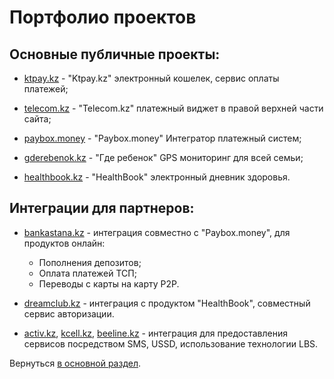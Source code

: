 # Портфолио проектов

## Основные публичные проекты:

* <a href="https://ktpay.kz/" target="_blank">ktpay.kz</a> - "Ktpay.kz" электронный кошелек, сервис оплаты платежей;

* <a href="https://telecom.kz/">telecom.kz</a> - "Telecom.kz" платежный виджет в правой верхней части сайта;

* <a href="https://paybox.money/" target="_blank">paybox.money</a> - "Paybox.money" Интегратор платежный систем;

* <a href="http://gderebenok.kz/" target="_blank">gderebenok.kz</a> - "Где ребенок" GPS мониторинг для всей семьи;

* <a href="https://healthbook.kz/" target="_blank">healthbook.kz</a> - "HealthBook" электронный дневник здоровья.

## Интеграции для партнеров:

* <a href="https://www.bankastana.kz/" target="_blank">bankastana.kz</a> - интеграция совместно с "Paybox.money", для
продуктов онлайн:
    * Пополнения депозитов;
    * Оплата платежей ТСП;
    * Переводы с карты на карту P2P.

* <a href="https://dreamclub.kz/" target="_blank">dreamclub.kz</a> - интеграция с продуктом "HealthBook", совместный 
сервис авторизации.

* <a href="https://www.activ.kz/" target="_blank">activ.kz</a>,
<a href="https://www.kcell.kz/" target="_blank">kcell.kz</a>,
<a href="https://www.beeline.kz" target="_blank">beeline.kz</a> - интеграция для предоставления сервисов посредством 
SMS, USSD, использование технологии LBS.

Вернуться [в основной раздел](/README.md "в основной раздел").